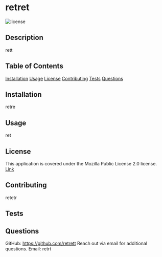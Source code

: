 
  # retret
  ![license](<https://img.shields.io/badge/license-Mozilla Public License 2.0-green>)

  ## **Description**
   rett

  ## **Table of Contents**
  [Installation](#installation)
  [Usage](#usage)
  [License](#license)
  [Contributing](#contributing)
  [Tests](#tests)
  [Questions](#questions)

  ## **Installation**
   retre

 
  ## **Usage**
   ret
 
  ## **License**
  This application is covered under the Mozilla Public License 2.0 license.
  [Link](https://choosealicense.com/licenses/mpl-2.0/)

  ## **Contributing**
   retetr

  ## **Tests**
  
  ## **Questions**
  GitHub: https://github.com/retrett
  Reach out via email for additional questions.
  Email: retrt
